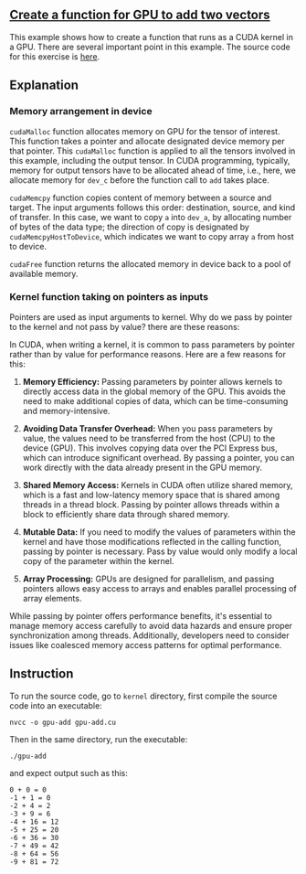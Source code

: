 ## [Create a function for GPU to add two vectors](#intro)
This example shows how to create a function that runs as a CUDA kernel in a GPU. There are several important point in this example. The source code for this exercise is [here](./gpu-add.cu).

## Explanation

### Memory arrangement in device

`cudaMalloc` function allocates memory on GPU for the tensor of interest. This function takes a pointer and allocate designated device memory per that pointer.
This `cudaMalloc` function is applied to all the tensors involved in this example, including the output tensor. In CUDA programming, typically, memory for output tensors have to be allocated ahead of time, i.e., here, we allocate memory for `dev_c` before the function call to `add` takes place.

`cudaMemcpy` function copies content of memory between a source and target. The input arguments follows this order: destination, source, and kind of transfer. In this case, we want to copy `a` into
`dev_a`, by allocating number of bytes of the data type; the direction of copy is designated by `cudaMemcpyHostToDevice`, which indicates we want to copy array `a` from host to device.

`cudaFree` function returns the allocated memory in device back to a pool of available memory.

### Kernel function taking on pointers as inputs

Pointers are used as input arguments to kernel. Why do we pass by pointer to the kernel and not pass by value? there are these reasons:

In CUDA, when writing a kernel, it is common to pass parameters by pointer rather than by value for performance reasons. Here are a few reasons for this:

1. **Memory Efficiency:** Passing parameters by pointer allows kernels to directly access data in the global memory of the GPU. This avoids the need to make additional copies of data, which can be time-consuming and memory-intensive.

2. **Avoiding Data Transfer Overhead:** When you pass parameters by value, the values need to be transferred from the host (CPU) to the device (GPU). This involves copying data over the PCI Express bus, which can introduce significant overhead. By passing a pointer, you can work directly with the data already present in the GPU memory.

3. **Shared Memory Access:** Kernels in CUDA often utilize shared memory, which is a fast and low-latency memory space that is shared among threads in a thread block. Passing by pointer allows threads within a block to efficiently share data through shared memory.

4. **Mutable Data:** If you need to modify the values of parameters within the kernel and have those modifications reflected in the calling function, passing by pointer is necessary. Pass by value would only modify a local copy of the parameter within the kernel.

5. **Array Processing:** GPUs are designed for parallelism, and passing pointers allows easy access to arrays and enables parallel processing of array elements.

While passing by pointer offers performance benefits, it's essential to manage memory access carefully to avoid data hazards and ensure proper synchronization among threads. Additionally, developers need to consider issues like coalesced memory access patterns for optimal performance.

## Instruction

To run the source code, go to `kernel` directory, first compile the source code into an executable:

```
nvcc -o gpu-add gpu-add.cu
```

Then in the same directory, run the executable:

```
./gpu-add
```

and expect output such as this:

```
0 + 0 = 0
-1 + 1 = 0
-2 + 4 = 2
-3 + 9 = 6
-4 + 16 = 12
-5 + 25 = 20
-6 + 36 = 30
-7 + 49 = 42
-8 + 64 = 56
-9 + 81 = 72
``````
